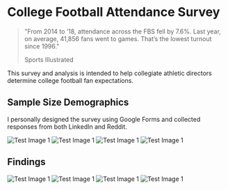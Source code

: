 # College Football Attendance Survey

> "From 2014 to ’18, attendance across the FBS fell by 7.6%. Last year, on average, 41,856 fans went to games. That’s the 
> lowest turnout since 1996."
>
> Sports Illustrated

This survey and analysis is intended to help collegiate athletic directors determine college football fan expectations.

## Sample Size Demographics
I personally designed the survey using Google Forms and collected responses from both LinkedIn and Reddit.

![Test Image 1](images/age.png)
![Test Image 1](images/gender.png)
![Test Image 1](images/conference.png)
![Test Image 1](images/team.png)

## Findings
![Test Image 1](images/kickoff.png)
![Test Image 1](images/stadium.png)
![Test Image 1](images/location.png)
![Test Image 1](images/features.png)
